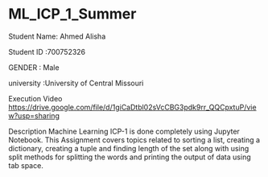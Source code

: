 # ML_ICP_1_Summer
Student Name: Ahmed Alisha

Student ID :700752326

GENDER : Male

university :University of Central Missouri

Execution Video
https://drive.google.com/file/d/1giCaDtbl02sVcCBG3pdk9rr_QQCpxtuP/view?usp=sharing

Description
Machine Learning ICP-1 is done completely using Jupyter Notebook. This Assignment covers topics related to sorting a list, creating a dictionary, creating a tuple and finding length of the set along with using split methods for splitting the words and printing the output of data using tab space.
